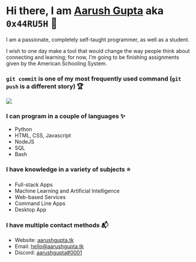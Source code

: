 # Hi there, I am [Aarush Gupta](https://theaarushgupta.com) aka `0x44RU5H` 👋
<p>I am a passionate, completely self-taught programmer, as well as a student.</p>
<p>I wish to one day make a tool that would change the way people think about connecting and learning; for now, I'm going to be finishing assignments given by the American Schooling System.</p>

### `git commit` is one of my most frequently used command (`git push` is a different story) 🏆
![](https://github-readme-stats.vercel.app/api?username=0x44RU5H&theme=onedark&count_private=true&show_icons=true)

### I can program in a couple of languages ✨
- Python
- HTML, CSS, Javascript
- NodeJS
- SQL
- Bash

### I have knowledge in a variety of subjects ⭐
- Full-stack Apps
- Machine Learning and Artificial Intelligence
- Web-based Services
- Command Line Apps
- Desktop App

### I have multiple contact methods 📬
- Website: [aarushgupta.tk](https://aarushgupta.tk)
- Email: [hello@aarushgupta.tk](mailto:hello@aarushgupta.tk)
- Discord: [aarushgupta#0001](https://discord.com/users/795838680282693704)
